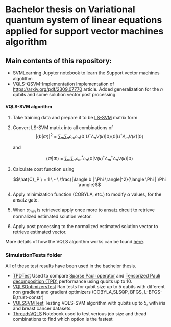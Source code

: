 # Bachelor thesis on Variational quantum system of linear equations applied for support vector machines algorithm

## Main contents of this repository:
- SVMLearning
  Jupyter notebook to learn the Support vector machines algotithm
- VQLS-QSVM-Implementation
  Implementation of https://arxiv.org/pdf/2309.07770 article. Added generalization for the $n$ qubits and some solution vector post processing.


#### VQLS-SVM algorithm
1. Take training data and prepare it to be [LS-SVM](https://en.wikipedia.org/wiki/Least-squares_support_vector_machine#:~:text=Elimination%20of,quadratic%20programming%20problem%3A) matrix form
1. Convert LS-SVM matrix into all combinations of
    $$|\langle b | \Phi \rangle|^2 \ = \ \displaystyle\sum_{m} \displaystyle\sum_{n} c_m c_n \langle 0 | U^{\dagger} A_n V(k) | 0 \rangle \langle 0 | U^{\dagger} A_m V(k) | 0 \rangle$$

    and

    $$\langle \Phi | \Phi \rangle \ = \ \displaystyle\sum_{m} \displaystyle\sum_{n} c_m^{*} c_n \langle 0 | V(k)^{\dagger} A_m^{\dagger} A_n V(k) |0\rangle$$

1. Calculate cost function using

    $$\hat{C}_P \ =  1 \ - \ \frac{|\langle b | \Phi \rangle|^2}{\langle \Phi | \Phi \rangle}$$
1. Apply minimization function (COBYLA, etc.) to modify $\alpha$ values, for the ansatz gate.

1. When $\alpha_{min}$ is retrieved apply once more to ansatz circuit to retrieve normalized estimated solution vector.

1. Apply post processing to the normalized estimated solution vector to retrieve estimated vector.

More details of how the VQLS algorithm works can be found [here](/VQLS-QSVM-Implementation/CodeExamples/VQLS.ipynb).

### SimulationTests folder

All of these test results have been used in the bachelor thesis.

- [TPDTest](/VQLS-QSVM-Implementation/SimulationTests/TPDTest.ipynb)
    Used to compare [Sparse Pauli operator](https://docs.quantum.ibm.com/api/qiskit/qiskit.quantum_info.SparsePauliOp) and [Tensorized Pauli decomposition (TPD)](https://arxiv.org/pdf/2310.13421) performance using qubits up to 10.
- [VQLSOptimizersTest](./VQLS-QSVM-Implementation/SimulationTests/VQLSOptimizersTest.ipynb)
    Ran tests for qubit size up to 5 qubits with different non gradient and gradient optimizers (COBYLA,SLSQP, BFGS, L-BFGS-B,trust-constr)
- [VQLSSVMTest](/VQLS-QSVM-Implementation/SimulationTests/VQLSSVMTest.ipynb)
    Testing VQLS-SVM algorithm with qubits up to 5, with iris and breast cancer datasets.
- [ThreadsVQLS](/VQLS-QSVM-Implementation/SimulationTests/ThreadsVQLS.ipynb)
    Notebook used to test verious job size and thead combinations to find which option is the fastest
